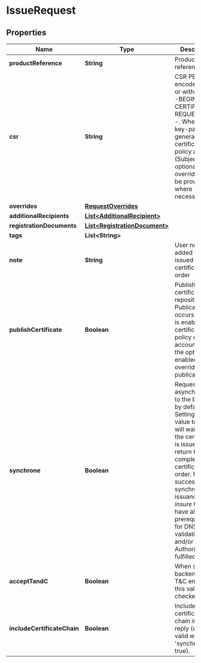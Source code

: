 

# IssueRequest


## Properties

| Name | Type | Description | Notes |
|------------ | ------------- | ------------- | -------------|
|**productReference** | **String** | Product reference |  |
|**csr** | **String** | CSR PEM encoded with or without ----BEGIN/END CERTIFICATE REQUEST-----. When null, a key-pair is generated if the certificate policy allows it (SubjectDN and optional overrides must be provided where necessary). |  [optional] |
|**overrides** | [**RequestOverrides**](RequestOverrides.md) |  |  [optional] |
|**additionalRecipients** | [**List&lt;AdditionalRecipient&gt;**](AdditionalRecipient.md) |  |  [optional] |
|**registrationDocuments** | [**List&lt;RegistrationDocument&gt;**](RegistrationDocument.md) |  |  [optional] |
|**tags** | **List&lt;String&gt;** |  |  [optional] |
|**note** | **String** | User note added to issued certificate order |  [optional] |
|**publishCertificate** | **Boolean** | Publish certificate to repository. Publication occurs if option is enabled on certificate policy or if the account has the option enabled to override the publication.  |  [optional] |
|**synchrone** | **Boolean** | Request is sent asynchronously to the backend by default.  Setting this value to _true_ will wait until the certificate is issued and return the completed certificate order. For successful synchrone issuance, _insure_ that you have all prerequisites for DNS validation and/or Authorization fulfilled.  |  [optional] |
|**acceptTandC** | **Boolean** | When server backend has T&amp;C enabled, this value is checked.  |  [optional] |
|**includeCertificateChain** | **Boolean** | Include the certificate chain in the reply (only valid when &#39;synchrone&#39; is true).  |  [optional] |



